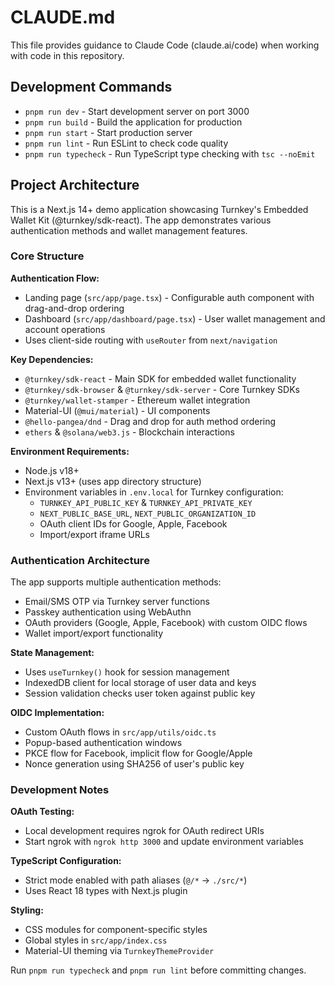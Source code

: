 # CLAUDE.md

This file provides guidance to Claude Code (claude.ai/code) when working with code in this repository.

## Development Commands

- `pnpm run dev` - Start development server on port 3000
- `pnpm run build` - Build the application for production  
- `pnpm run start` - Start production server
- `pnpm run lint` - Run ESLint to check code quality
- `pnpm run typecheck` - Run TypeScript type checking with `tsc --noEmit`

## Project Architecture

This is a Next.js 14+ demo application showcasing Turnkey's Embedded Wallet Kit (@turnkey/sdk-react). The app demonstrates various authentication methods and wallet management features.

### Core Structure

**Authentication Flow:**
- Landing page (`src/app/page.tsx`) - Configurable auth component with drag-and-drop ordering
- Dashboard (`src/app/dashboard/page.tsx`) - User wallet management and account operations
- Uses client-side routing with `useRouter` from `next/navigation`

**Key Dependencies:**
- `@turnkey/sdk-react` - Main SDK for embedded wallet functionality
- `@turnkey/sdk-browser` & `@turnkey/sdk-server` - Core Turnkey SDKs
- `@turnkey/wallet-stamper` - Ethereum wallet integration
- Material-UI (`@mui/material`) - UI components
- `@hello-pangea/dnd` - Drag and drop for auth method ordering
- `ethers` & `@solana/web3.js` - Blockchain interactions

**Environment Requirements:**
- Node.js v18+
- Next.js v13+ (uses app directory structure)
- Environment variables in `.env.local` for Turnkey configuration:
  - `TURNKEY_API_PUBLIC_KEY` & `TURNKEY_API_PRIVATE_KEY`
  - `NEXT_PUBLIC_BASE_URL`, `NEXT_PUBLIC_ORGANIZATION_ID`
  - OAuth client IDs for Google, Apple, Facebook
  - Import/export iframe URLs

### Authentication Architecture

The app supports multiple authentication methods:
- Email/SMS OTP via Turnkey server functions
- Passkey authentication using WebAuthn
- OAuth providers (Google, Apple, Facebook) with custom OIDC flows
- Wallet import/export functionality

**State Management:**
- Uses `useTurnkey()` hook for session management
- IndexedDB client for local storage of user data and keys
- Session validation checks user token against public key

**OIDC Implementation:**
- Custom OAuth flows in `src/app/utils/oidc.ts`
- Popup-based authentication windows
- PKCE flow for Facebook, implicit flow for Google/Apple
- Nonce generation using SHA256 of user's public key

### Development Notes

**OAuth Testing:**
- Local development requires ngrok for OAuth redirect URIs
- Start ngrok with `ngrok http 3000` and update environment variables

**TypeScript Configuration:**
- Strict mode enabled with path aliases (`@/*` → `./src/*`)
- Uses React 18 types with Next.js plugin

**Styling:**
- CSS modules for component-specific styles
- Global styles in `src/app/index.css`
- Material-UI theming via `TurnkeyThemeProvider`

Run `pnpm run typecheck` and `pnpm run lint` before committing changes.